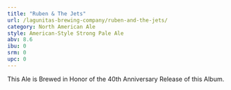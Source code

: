 ```yaml
---
title: "Ruben & The Jets"
url: /lagunitas-brewing-company/ruben-and-the-jets/
category: North American Ale
style: American-Style Strong Pale Ale
abv: 8.6
ibu: 0
srm: 0
upc: 0
---
```

This Ale is Brewed in Honor of the 40th Anniversary Release of this Album.
